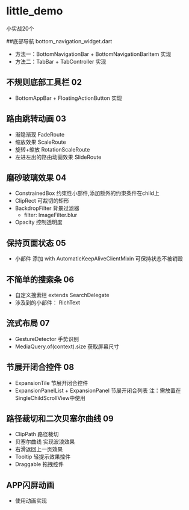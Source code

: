 # little_demo

小实战20个

##底部导航 bottom_navigation_widget.dart
  * 方法一：BottomNavigationBar + BottomNavigationBarItem 实现
  * 方法二：TabBar + TabController 实现
  
## 不规则底部工具栏 02
  * BottomAppBar + FloatingActionButton 实现
  
## 路由跳转动画 03
  * 渐隐渐现 FadeRoute
  * 缩放效果 ScaleRoute
  * 旋转+缩放 RotationScaleRoute
  * 左进左出的路由动画效果 SlideRoute
  
## 磨砂玻璃效果 04
  * ConstrainedBox 约束性小部件,添加额外的约束条件在child上
  * ClipRect 可裁切的矩形
  * BackdropFilter 背景过滤器
    * filter: ImageFilter.blur
  * Opacity 控制透明度
  
## 保持页面状态 05
  * 小部件 添加 with AutomaticKeepAliveClientMixin 可保持状态不被销毁
  
## 不简单的搜索条 06
  * 自定义搜索栏 extends SearchDelegate
  * 涉及到的小部件： RichText
  
## 流式布局 07
  * GestureDetector 手势识别
  * MediaQuery.of(context).size 获取屏幕尺寸
  
## 节展开闭合控件 08
  * ExpansionTile 节展开闭合控件
  * ExpansionPanelList + ExpansionPanel 节展开闭合列表 注：需放置在SingleChildScrollView中使用
  
## 路径裁切和二次贝塞尔曲线 09
  * ClipPath 路径裁切
  * 贝塞尔曲线 实现波浪效果
  * 右滑返回上一页效果
  * Tooltip 轻提示效果控件
  * Draggable 拖拽控件
  
## APP闪屏动画 
  * 使用动画实现
  


